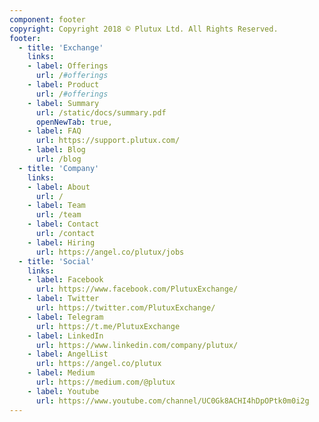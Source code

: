 ```yaml
---
component: footer
copyright: Copyright 2018 © Plutux Ltd. All Rights Reserved.
footer:
  - title: 'Exchange'
    links: 
    - label: Offerings
      url: /#offerings
    - label: Product
      url: /#offerings
    - label: Summary
      url: /static/docs/summary.pdf
      openNewTab: true,
    - label: FAQ
      url: https://support.plutux.com/
    - label: Blog
      url: /blog
  - title: 'Company'
    links: 
    - label: About
      url: /
    - label: Team
      url: /team
    - label: Contact
      url: /contact
    - label: Hiring
      url: https://angel.co/plutux/jobs
  - title: 'Social'
    links: 
    - label: Facebook
      url: https://www.facebook.com/PlutuxExchange/
    - label: Twitter
      url: https://twitter.com/PlutuxExchange/
    - label: Telegram
      url: https://t.me/PlutuxExchange
    - label: LinkedIn
      url: https://www.linkedin.com/company/plutux/
    - label: AngelList
      url: https://angel.co/plutux
    - label: Medium
      url: https://medium.com/@plutux
    - label: Youtube
      url: https://www.youtube.com/channel/UC0Gk8ACHI4hDpOPtk0m0i2g
---
```

